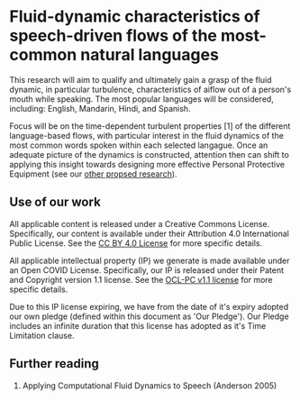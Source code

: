 # Fluid-dynamic characteristics of speech-driven flows of the most-common natural languages
This research will aim to qualify and ultimately gain a grasp of the fluid dynamic, in particular turbulence, characteristics of aiflow out of a person's mouth while speaking. The most popular languages will be considered, including: English, Mandarin, Hindi, and Spanish. 

Focus will be on the time-dependent turbulent properties [1] of the different language-based flows, with particular interest in the fluid dynamics of the most common words spoken within each selected langague. Once an adequate picture of the dynamics is constructed, attention then can shift to applying this insight towards designing more effective Personal Protective Equipment (see our [other propsed research](https://github.com/TessellateDataScience/faceShieldOptimisations)).

## Use of our work
All applicable content is released under a Creative Commons License. Specifically, our content is available under their Attribution 4.0 International Public License. See the [CC BY 4.0 License](https://creativecommons.org/licenses/by/4.0/) for more specific details.

All applicable intellectual property (IP) we generate is made available under an Open COVID License. Specifically, our IP is released under their Patent and Copyright version 1.1 license. See the [OCL-PC v1.1 license](https://opencovidpledge.org/v1-1-ocl-pc/) for more specific details.

Due to this IP license expiring, we have from the date of it's expiry adopted our own pledge (defined within this document as 'Our Pledge'). Our Pledge includes an infinite duration that this license has adopted as it's Time Limitation clause. 

## Further reading
1. Applying Computational Fluid Dynamics to Speech (Anderson 2005)
